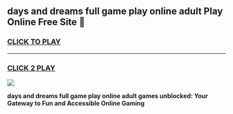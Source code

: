 
## days and dreams full game play online adult Play Online Free Site 👋
<h3>
<a href="https://download.freeplayer.one?title=days_and_dreams_full_game_play_online_adult&ref=21F">CLICK TO PLAY</a></h3>
<hr>

<h3>
<a href="https://download.freeplayer.one?title=days_and_dreams_full_game_play_online_adult&ref=21F">CLICK 2 PLAY</a>
  
</h3>

<a href="https://download.freeplayer.one?title=days_and_dreams_full_game_play_online_adult&ref=21F"><img src="https://cdnb.artstation.com/p/assets/images/images/032/539/853/original/anto-thomas-button-gif.gif"></a>


**days and dreams full game play online adult games unblocked: Your Gateway to Fun and Accessible Online Gaming**
